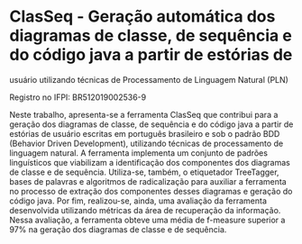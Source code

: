 # ClasSeq - Geração automática dos diagramas de classe, de sequência e do código java a partir de estórias de
usuário utilizando técnicas de Processamento de Linguagem Natural (PLN)

Registro no IFPI: BR512019002536-9

Neste trabalho, apresenta-se a ferramenta ClasSeq que contribui para a geração dos diagramas de classe, de sequência e do código java a partir de estórias de usuário escritas em português brasileiro e sob o padrão BDD (Behavior Driven Development), utilizando técnicas de processamento de linguagem natural. A ferramenta implementa um conjunto de padrões linguísticos que viabilizam a identificação dos componentes dos diagramas de classe e de sequência. Utiliza-se, também, o etiquetador TreeTagger, bases de palavras e algoritmos de radicalização para auxiliar a ferramenta no processo de extração dos componentes desses diagramas e geração do código java. Por fim, realizou-se, ainda, uma avaliação da ferramenta desenvolvida utilizando métricas da área de recuperação da informação. Nessa avaliação, a ferramenta obteve uma média de f-measure superior a 97% na geração dos diagramas de classe e de sequência.
